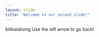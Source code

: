 ```yaml
---
layout: slide
title: "Welcome to our second slide!"
---
```

bilibalahong
Use the left arrow to go back!